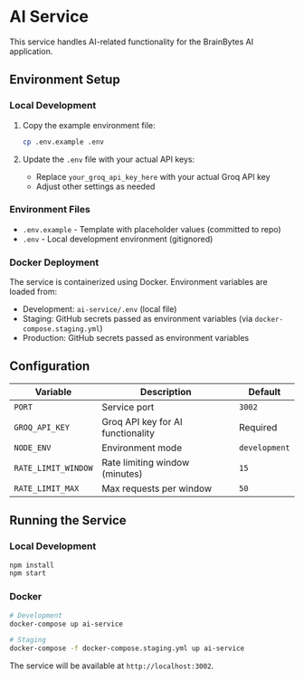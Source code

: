 # AI Service

This service handles AI-related functionality for the BrainBytes AI application.

## Environment Setup

### Local Development

1. Copy the example environment file:

   ```bash
   cp .env.example .env
   ```

2. Update the `.env` file with your actual API keys:
   - Replace `your_groq_api_key_here` with your actual Groq API key
   - Adjust other settings as needed

### Environment Files

- `.env.example` - Template with placeholder values (committed to repo)
- `.env` - Local development environment (gitignored)

### Docker Deployment

The service is containerized using Docker. Environment variables are loaded from:

- Development: `ai-service/.env` (local file)
- Staging: GitHub secrets passed as environment variables (via `docker-compose.staging.yml`)
- Production: GitHub secrets passed as environment variables

## Configuration

| Variable            | Description                       | Default       |
| ------------------- | --------------------------------- | ------------- |
| `PORT`              | Service port                      | `3002`        |
| `GROQ_API_KEY`      | Groq API key for AI functionality | Required      |
| `NODE_ENV`          | Environment mode                  | `development` |
| `RATE_LIMIT_WINDOW` | Rate limiting window (minutes)    | `15`          |
| `RATE_LIMIT_MAX`    | Max requests per window           | `50`          |

## Running the Service

### Local Development

```bash
npm install
npm start
```

### Docker

```bash
# Development
docker-compose up ai-service

# Staging
docker-compose -f docker-compose.staging.yml up ai-service
```

The service will be available at `http://localhost:3002`.
